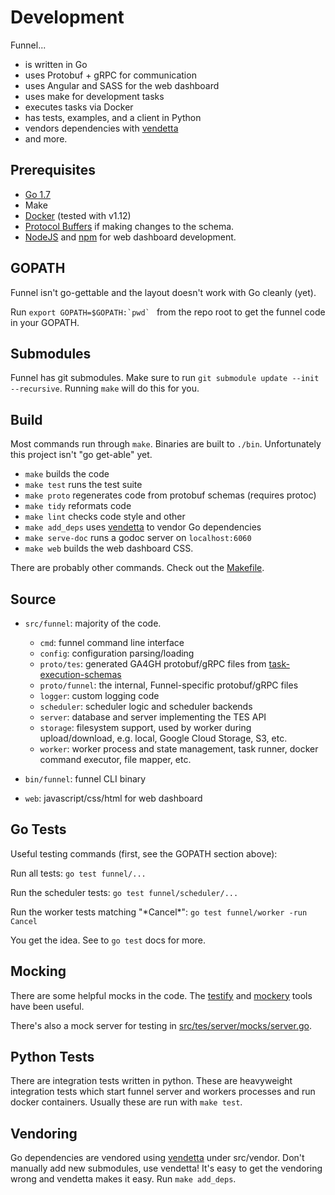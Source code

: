 # Development

Funnel...
- is written in Go
- uses Protobuf + gRPC for communication
- uses Angular and SASS for the web dashboard
- uses make for development tasks
- executes tasks via Docker
- has tests, examples, and a client in Python
- vendors dependencies with [vendetta](github.com/dpw/vendetta)
- and more.

## Prerequisites

- [Go 1.7](https://golang.org/)
- Make
- [Docker](https://docker.io/) (tested with v1.12)
- [Protocol Buffers](https://github.com/google/protobuf) if making changes to the schema.
- [NodeJS](https://nodejs.org) and [npm](https://www.npmjs.com/) for web dashboard development.

## GOPATH

Funnel isn't go-gettable and the layout doesn't work with Go cleanly (yet).

Run ``export GOPATH=$GOPATH:`pwd` `` from the repo root to get the funnel code in your GOPATH.

## Submodules

Funnel has git submodules. Make sure to run `git submodule update --init --recursive`. Running `make` will do this for you.

## Build

Most commands run through `make`. Binaries are built to `./bin`.
Unfortunately this project isn't "go get-able" yet.

- `make` builds the code
- `make test` runs the test suite
- `make proto` regenerates code from protobuf schemas (requires protoc)
- `make tidy` reformats code
- `make lint` checks code style and other 
- `make add_deps` uses [vendetta](github.com/dpw/vendetta) to vendor Go dependencies
- `make serve-doc` runs a godoc server on `localhost:6060`
- `make web` builds the web dashboard CSS.

There are probably other commands. Check out the [Makefile](../Makefile).

## Source

- `src/funnel`: majority of the code.
  - `cmd`: funnel command line interface
  - `config`: configuration parsing/loading
  - `proto/tes`: generated GA4GH protobuf/gRPC files from [task-execution-schemas](../task-execution-schemas/proto/)
  - `proto/funnel`: the internal, Funnel-specific protobuf/gRPC files
  - `logger`: custom logging code
  - `scheduler`: scheduler logic and scheduler backends
  - `server`: database and server implementing the TES API
  - `storage`: filesystem support, used by worker during upload/download, e.g. local, Google Cloud Storage, S3, etc.
  - `worker`: worker process and state management, task runner, docker command executor, file mapper, etc.
- `bin/funnel`: funnel CLI binary

- `web`: javascript/css/html for web dashboard

## Go Tests

Useful testing commands (first, see the GOPATH section above):

Run all tests: `go test funnel/...`

Run the scheduler tests: `go test funnel/scheduler/...`

Run the worker tests matching "\*Cancel\*": `go test funnel/worker -run Cancel`

You get the idea. See to `go test` docs for more.

## Mocking

There are some helpful mocks in the code. The [testify](https://github.com/stretchr/testify) and [mockery](https://github.com/vektra/mockery) tools have been useful.

There's also a mock server for testing in [src/tes/server/mocks/server.go](./src/tes/server/mocks/server.go).

## Python Tests

There are integration tests written in python. These are heavyweight integration tests which start funnel server and workers processes and run docker containers. Usually these are run with `make test`.

## Vendoring

Go dependencies are vendored using [vendetta](github.com/dpw/vendetta) under src/vendor. Don't manually add new submodules, use vendetta! It's easy to get the vendoring wrong and vendetta makes it easy. Run `make add_deps`.
